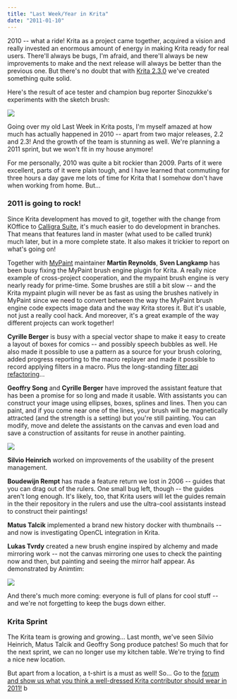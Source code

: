 ```yaml
---
title: "Last Week/Year in Krita"
date: "2011-01-10"
---
```


2010 -- what a ride! Krita as a project came together, acquired a vision and really invested an enormous amount of energy in making Krita ready for real users. There'll always be bugs, I'm afraid, and there'll always be new improvements to make and the next release will always be better than the previous one. But there's no doubt that with [Krita 2.3.0](http://krita.org/component/content/article/9-krita-updates/66-krita-230-released) we've created something quite solid.

Here's the result of ace tester and champion bug reporter Sinozukke's experiments with the sketch brush:  

![](/images/posts/2011/sketch-experiment.jpg)  

Going over my old Last Week in Krita posts, I'm myself amazed at how much has actually happened in 2010 -- apart from two major releases, 2.2 and 2.3! And the growth of the team is stunning as well. We're planning a 2011 sprint, but we won't fit in my house anymore!

For me personally, 2010 was quite a bit rockier than 2009. Parts of it were excellent, parts of it were plain tough, and I have learned that commuting for three hours a day gave me lots of time for Krita that I somehow don't have when working from home. But...

### 2011 is going to rock!

Since Krita development has moved to git, together with the change from KOffice to [Calligra Suite](http://www.calligra-suite.org), it's much easier to do development in branches. That means that features land in master (what used to be called trunk) much later, but in a more complete state. It also makes it trickier to report on what's going on!

Together with [MyPaint](http://mypaint.intilinux.com/) maintainer **Martin Reynolds**, **Sven Langkamp** has been busy fixing the MyPaint brush engine plugin for Krita. A really nice example of cross-project cooperation, and the mypaint brush engine is very nearly ready for prime-time. Some brushes are still a bit slow -- and the Krita mypaint plugin will never be as fast as using the brushes natively in MyPaint since we need to convert between the way the MyPaint brush engine code expects image data and the way Krita stores it. But it's usable, not just a really cool hack. And moreover, it's a great example of the way different projects can work together!

**Cyrille Berger** is busy with a special vector shape to make it easy to create a layout of boxes for comics -- and possibly speech bubbles as well. He also made it possible to use a pattern as a source for your brush coloring, added progress reporting to the macro replayer and made it possible to record applying filters in a macro. Plus the long-standing [filter api refactoring](http://community.kde.org/Krita/Filter_API_Discussion_Notes)...

**Geoffry Song** and **Cyrille Berger** have improved the assistant feature that has been a promise for so long and made it usable. With assistants you can construct your image using ellipses, boxes, splines and lines. Then you can paint, and if you come near one of the lines, your brush will be magnetically attracted (and the strength is a setting) but you're still painting. You can modify, move and delete the assistants on the canvas and even load and save a construction of assitants for reuse in another painting.

![](/images/posts/2011/krita-guides.jpg)  

**Silvio Heinrich** worked on improvements of the usability of the present management.

**Boudewijn Rempt** has made a feature return we lost in 2006 -- guides that you can drag out of the rulers. One small bug left, though -- the guides aren't long enough. It's likely, too, that Krita users will let the guides remain in the their repository in the rulers and use the ultra-cool assistants instead to construct their paintings!

**Matus Talcik** implemented a brand new history docker with thumbnails -- and now is investigating OpenCL integration in Krita.  

**Lukas Tvrdy** created a new brush engine inspired by alchemy and made mirroring work -- not the canvas mirroring one uses to check the painting now and then, but painting and seeing the mirror half appear. As demonstrated by Animtim:

![](/images/posts/2011/mirrortux.png)  

And there's much more coming: everyone is full of plans for cool stuff -- and we're not forgetting to keep the bugs down either.

### Krita Sprint

The Krita team is growing and growing... Last month, we've seen Silvio Heinrich, Matus Talcik and Geoffry Song produce patches! So much that for the next sprint, we can no longer use my kitchen table. We're trying to find a nice new location.

But apart from a location, a t-shirt is a must as well! So... Go to the [forum and show us what you think a well-dressed Krita contributor should wear in 2011!](http://forum.kde.org/viewtopic.php?f=137&t=92453) b
